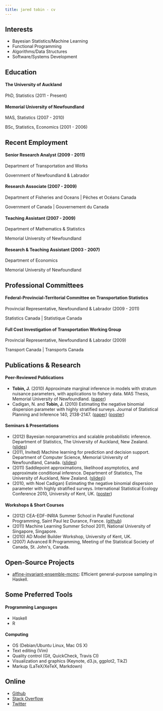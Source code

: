 ```yaml
---
title: jared tobin - cv
---
```


Interests
---------

*   Bayesian Statistics/Machine Learning
*   Functional Programming
*   Algorithms/Data Structures
*   Software/Systems Development

Education
---------

#### The University of Auckland
PhD, Statistics (2011 - Present)

#### Memorial University of Newfoundland
MAS, Statistics (2007 - 2010)

BSc, Statistics, Economics (2001 - 2006)

Recent Employment 
-----------------

#### Senior Research Analyst (2009 - 2011)
Department of Transportation and Works

Government of Newfoundland & Labrador

#### Research Associate (2007 - 2009)
Department of Fisheries and Oceans | Pêches et Océans Canada

Government of Canada | Gouvernement du Canada

#### Teaching Assistant (2007 - 2009)
Department of Mathematics & Statistics

Memorial University of Newfoundland

#### Research & Teaching Assistant (2003 - 2007)
Department of Economics

Memorial University of Newfoundland

Professional Committees
-----------------------

#### Federal-Provincial-Territorial Committee on Transportation Statistics
Provincial Representative, Newfoundland & Labrador (2009 - 2011)

Statistics Canada | Statistique Canada

#### Full Cost Investigation of Transportation Working Group
Provincial Representative, Newfoundland & Labrador (2009)

Transport Canada | Transports Canada

Publications & Research
-----------------------

#### Peer-Reviewed Publications

*   **Tobin, J.** (2010) Approximate marginal inference in models with stratum nuisance parameters, with applications to fishery data. MAS Thesis, Memorial University of Newfoundland. \([paper](http://jtobin.ca/portfolio/jTobin_MAS_thesis.pdf)\)
*   Cadigan, N. and **Tobin, J.** (2010) Estimating the negative binomial dispersion parameter with highly stratified surveys. Journal of Statistical Planning and Inference 140, 2138-2147. \([paper](http://www.sciencedirect.com/science/article/pii/S037837581000087X)\) \([poster](http://jtobin.ca/portfolio/isec2010_poster.pdf)\)

#### Seminars & Presentations

*   \(2012\) Bayesian nonparametrics and scalable probabilistic inference. Department of Statistics, The University of Auckland, New Zealand. \([slides](http://jtobin.ca/portfolio/talk_aucklandApr2012.pdf)\)
*   \(2011, Invited\) Machine learning for prediction and decision support. Department of Computer Science, Memorial University of Newfoundland, Canada. \([slides](http://jtobin.ca/portfolio/talk_munApr2011.pdf)\)
*   \(2011\) Saddlepoint approximations, likelihood asymptotics, and approximate conditional inference. Department of Statistics, The University of Auckland, New Zealand. \([slides](http://jtobin.ca/portfolio/talk_aucklandFeb2011_slides_handout.pdf")\)
*   \(2010, with Noel Cadigan\) Estimating the negative binomial dispersion parameter with highly stratified surveys. International Statistical Ecology Conference 2010, University of Kent, UK. \([poster](http://jtobin.ca/portfolio/isec2010_poster.pdf)\)

#### Workshops & Short Courses

*   \(2012\) CEA-EDF-INRIA Summer School in Parallel Functional Programming, Saint Paul lez Durance, France. \([github](http://github.com/jtobin/cea-edf-inria-summerschool)\)
*   \(2011\) Machine Learning Summer School 2011, National University of Singapore, Singapore.
*   \(2010\) AD Model Builder Workshop, University of Kent, UK.
*   \(2007\) Advanced R Programming, Meeting of the Statistical Society of Canada, St. John's, Canada.

Open-Source Projects
--------------------

*   [affine-invariant-ensemble-mcmc](http://hackage.haskell.org/package/affine-invariant-ensemble-mcmc): Efficient general-purpose sampling in Haskell. 

Some Preferred Tools
--------------------

#### Programming Languages

*   Haskell
*   R

#### Computing

*   OS (Debian/Ubuntu Linux, Mac OS X)
*   Text editing (Vim)
*   Quality control (Git, QuickCheck, Travis CI) 
*   Visualization and graphics (Keynote, d3.js, ggplot2, TikZ)
*   Markup (LaTeX/XeTeX, Markdown)

Online
------

*   [Github](http://github.com/jtobin)
*   [Stack Overflow](http://stackoverflow.com/users/1193741/jtobin)
*   [Twitter](http://twitter.com/jaredtobin)
